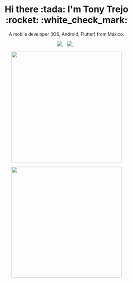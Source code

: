 <h1 align='center'>
  Hi there :tada: I'm Tony Trejo :rocket: :white_check_mark: 
</h1>

<p align='center'>
  A mobile developer (iOS, Android, Flutter) from México.
</p>



<p align='center'>
  
  <a href="https://www.linkedin.com/in/antoniotrejof/">
    <img src="https://img.shields.io/badge/linkedin-%230077B5.svg?&style=for-the-badge&logo=linkedin&logoColor=white" />
  </a>&nbsp;&nbsp;
  <a href="https://tonytrejodev.medium.com">
    <img src="https://img.shields.io/badge/medium-%2312100E.svg?&style=for-the-badge&logo=medium&logoColor=white" />        
  </a>&nbsp;&nbsp;
  
</p>

<p align='center'>
  <a href="#"><img src="https://github-readme-stats.vercel.app/api?username=enigma2006x&show_icons=true&count_private=true&theme=dark" width="350"></a>
</p>

<p align='center'>
<a href="#"><img src="https://github-readme-stats.vercel.app/api/top-langs/?username=enigma2006x&show_icons=true&count_private=true&layout=compact&theme=dark" width="350"></a>
</p>

